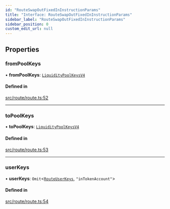 ```yaml
---
id: "RouteSwapOutFixedInInstructionParams"
title: "Interface: RouteSwapOutFixedInInstructionParams"
sidebar_label: "RouteSwapOutFixedInInstructionParams"
sidebar_position: 0
custom_edit_url: null
---
```


## Properties

### fromPoolKeys

• **fromPoolKeys**: [`LiquidityPoolKeysV4`](../modules.md#liquiditypoolkeysv4)

#### Defined in

[src/route/route.ts:52](https://github.com/alpha-defi/raydium-sdk/blob/ce1010a/src/route/route.ts#L52)

___

### toPoolKeys

• **toPoolKeys**: [`LiquidityPoolKeysV4`](../modules.md#liquiditypoolkeysv4)

#### Defined in

[src/route/route.ts:53](https://github.com/alpha-defi/raydium-sdk/blob/ce1010a/src/route/route.ts#L53)

___

### userKeys

• **userKeys**: `Omit`<[`RouteUserKeys`](RouteUserKeys.md), ``"inTokenAccount"``\>

#### Defined in

[src/route/route.ts:54](https://github.com/alpha-defi/raydium-sdk/blob/ce1010a/src/route/route.ts#L54)
